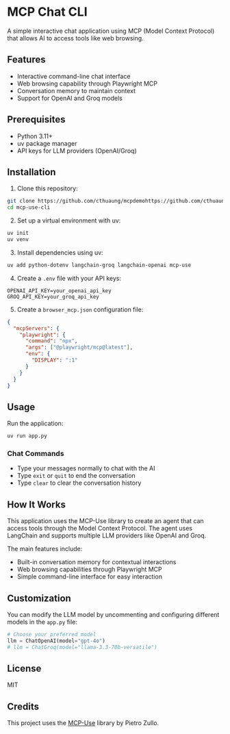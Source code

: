# MCP Chat CLI

A simple interactive chat application using MCP (Model Context Protocol) that allows AI to access tools like web browsing.

## Features

- Interactive command-line chat interface
- Web browsing capability through Playwright MCP
- Conversation memory to maintain context
- Support for OpenAI and Groq models

## Prerequisites

- Python 3.11+
- uv package manager
- API keys for LLM providers (OpenAI/Groq)

## Installation

1. Clone this repository:
```bash
git clone https://github.com/cthuaung/mcpdemohttps://github.com/cthuaung/mcp-use-cli.git
cd mcp-use-cli
```

2. Set up a virtual environment with uv:
```bash
uv init
uv venv
```

3. Install dependencies using uv:
```bash
uv add python-dotenv langchain-groq langchain-openai mcp-use
```

4. Create a `.env` file with your API keys:
```
OPENAI_API_KEY=your_openai_api_key
GROQ_API_KEY=your_groq_api_key
```

5. Create a `browser_mcp.json` configuration file:
```json
{
  "mcpServers": {
    "playwright": {
      "command": "npx",
      "args": ["@playwright/mcp@latest"],
      "env": {
        "DISPLAY": ":1"
      }
    }
  }
}
```

## Usage

Run the application:

```bash
uv run app.py
```

### Chat Commands

- Type your messages normally to chat with the AI
- Type `exit` or `quit` to end the conversation
- Type `clear` to clear the conversation history

## How It Works

This application uses the MCP-Use library to create an agent that can access tools through the Model Context Protocol. The agent uses LangChain and supports multiple LLM providers like OpenAI and Groq.

The main features include:
- Built-in conversation memory for contextual interactions
- Web browsing capabilities through Playwright MCP
- Simple command-line interface for easy interaction

## Customization

You can modify the LLM model by uncommenting and configuring different models in the `app.py` file:

```python
# Choose your preferred model
llm = ChatOpenAI(model="gpt-4o")
# llm = ChatGroq(model="llama-3.3-70b-versatile")
```

## License

MIT

## Credits

This project uses the [MCP-Use](https://github.com/pietrozullo/mcp-use) library by Pietro Zullo.

